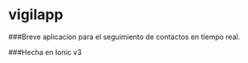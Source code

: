 # vigilapp

###Breve aplicacion para el seguimiento de contactos en tiempo real.

###Hecha en Ionic v3
